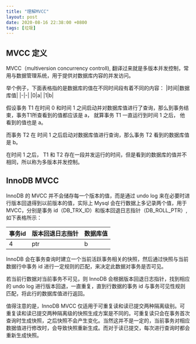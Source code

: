```yaml
---
title: "理解MVCC"
layout: post
date: 2020-08-16 22:38:00 +0800
tags: [垃圾]
---
```


## MVCC 定义
MVCC（multiversion concurrency controll), 翻译过来就是多版本并发控制，常用与数据管理系统，用于提供对数据库内容的并发访问。

举个例子，下面表格指的是数据库的值在不同时间段有着不同的内容：
|时间|数据库值|
|-|-|
|0|a|
|1|b|

假设事务 T1 在时间 0 和时间 1 之间启动并对数据库值进行了查询，那么到事务结束，事务T1所查看到的值都应该是 a， 就算事务 T1 一直运行到时间 1 之后， 他看到的值也是 a。

而事务 T2 在 时间 1 之后启动对数据库值进行查询，那么事务 T2 看到的数据库值是 b。

在时间 1 之后， T1 和 T2 存在一段并发运行的时间，但是看到的数据库的值并不相同，所以称为多版本并发控制。

## InnoDB MVCC

InnoDB 的 MVCC 并不会储存每一个版本的值，而是通过 undo log 来在必要时进行版本回退得到以前版本的值，实际上 Mysql 会在行数据上多记录两个值，用于 MVCC，分别是事务 id（DB_TRX_ID）和版本回退日志指针（DB_ROLL_PTR）,如下表格所示：

|事务id|版本回退日志指针|数据库值|
|-|-|-|
|4|ptr|b|

InnoDB 会在事务查询时建立一个当前活跃事务相关的快照，然后通过快照与当前数据行中事务 id 进行一定规则的匹配，来决定此数据对事务是否可见。

若当前行数据对当前事务不可见，则 InnoDB 会根据版本回退日志指针，找到相应的 undo log 进行版本回退，一直重复，直到行数据的事务 id 与事务可见性规则匹配，将此行的数据库值进行返回。

值得注意的是，InnoDB MVCC 仅适用于可重复读和读已提交两种隔离级别。可重复读和读已提交两种隔离级的快照生成方案是不同的。可重复读只会在事务首次查询时生成快照，之后快照不会产生变化。当然这并不是一定的，当前事务对相应数据值进行修改时，会导致快照重新生成。而对于读已提交，每次进行查询时都会重新生成快照。